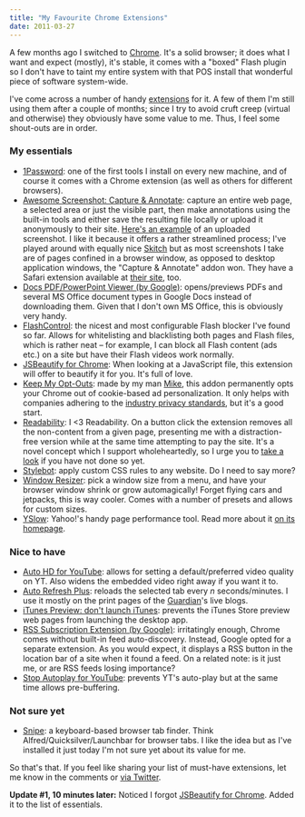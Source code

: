 ```yaml
---
title: "My Favourite Chrome Extensions"
date: 2011-03-27
---
```


A few months ago I switched to [Chrome][1]. It's a solid browser; it does what I want and expect (mostly), it's stable, it comes with a "boxed" Flash plugin so I don't have to taint my entire system with that POS install that wonderful piece of software system-wide.

I've come across a number of handy [extensions][2] for it. A few of them I'm still using them after a couple of months; since I try to avoid cruft creep
(virtual and otherwise) they obviously have some value to me. Thus, I feel some shout-outs are in order.

### My essentials

* [1Password][3]: one of the first tools I install on every new machine, and of course it comes with a Chrome extension (as well as others for different browsers).
* [Awesome Screenshot: Capture & Annotate][4]: capture an entire web page, a selected area or just the visible part, then make annotations using the built-in tools and either save the resulting file locally or upload it anonymously to their site. [Here's an example][5] of an uploaded screenshot. I like it because it offers a rather streamlined process; I've played around with equally nice [Skitch][6] but as most screenshots I take are of pages confined in a browser window, as opposed to desktop application windows, the "Capture & Annotate" addon won. They have a Safari extension available at [their site][7], too.
* [Docs PDF/PowerPoint Viewer (by Google)][8]: opens/previews PDFs and several MS Office document types in Google Docs instead of downloading them. Given that I don't own MS Office, this is obviously very handy.
* [FlashControl][9]: the nicest and most configurable Flash blocker I've found so far. Allows for whitelisting and blacklisting both pages and Flash files, which is rather neat – for example, I can block all Flash content (ads etc.) on a site but have their Flash videos work normally.
* [JSBeautify for Chrome][10]: When looking at a JavaScript file, this extension will offer to beautify it for you. It's full of love.
* [Keep My Opt-Outs][11]: made by my man [Mike][12], this addon permanently opts your Chrome out of cookie-based ad personalization. It only helps with companies adhering to the [industry privacy standards][13], but it's a good start.
* [Readability][14]: I <3 Readability. On a button click the extension removes all the non-content from a given page, presenting me with a distraction-free version while at the same time attempting to pay the site. It's a novel concept which I support wholeheartedly, so I urge you to [take a look][15] if you have not done so yet.
* [Stylebot][16]: apply custom CSS rules to any website. Do I need to say more?
* [Window Resizer][17]: pick a window size from a menu, and have your browser window shrink or grow automagically! Forget flying cars and jetpacks, this is way cooler. Comes with a number of presets and allows for custom sizes.
* [YSlow][18]: Yahoo!'s handy page performance tool. Read more about it [on its homepage][19].

### Nice to have

* [Auto HD for YouTube][20]: allows for setting a default/preferred video quality on YT. Also widens the embedded video right away if you want it to.
* [Auto Refresh Plus][21]: reloads the selected tab every _n_ seconds/minutes. I use it mostly on the print pages of the [Guardian][22]'s live blogs.
* [iTunes Preview: don't launch iTunes][23]: prevents the iTunes Store preview web pages from launching the desktop app.
* [RSS Subscription Extension (by Google)][24]: irritatingly enough, Chrome comes without built-in feed auto-discovery. Instead, Google opted for a separate extension. As you would expect, it displays a RSS button in the location bar of a site when it found a feed. On a related note: is it just me, or are RSS feeds losing importance?
* [Stop Autoplay for YouTube][25]: prevents YT's auto-play but at the same time allows pre-buffering.

### Not sure yet

* [Snipe][26]: a keyboard-based browser tab finder. Think Alfred/Quicksilver/Launchbar for browser tabs. I like the idea but as I've installed it just today I'm not sure yet about its value for me.

So that's that. If you feel like sharing your list of must-have extensions,
let me know in the comments or [via Twitter][27].

**Update #1, 10 minutes later:** Noticed I forgot [JSBeautify for Chrome][10]. Added it to the list of essentials.

[1]: http://google.com/chrome/
[2]: https://chrome.google.com/webstore
[3]: http://agilewebsolutions.com/products/1Password
[4]: https://chrome.google.com/webstore/detail/alelhddbbhepgpmgidjdcjakblofbmce
[5]: http://awesomescreenshot.com/07aa6wd44
[6]: http://skitch.com/
[7]: http://awesomescreenshot.com/
[8]: https://chrome.google.com/webstore/detail/nnbmlagghjjcbdhgmkedmbmedengocbn
[9]: https://chrome.google.com/webstore/detail/mfidmkgnfgnkihnjeklbekckimkipmoe
[10]: https://github.com/rixth/jsbeautify-for-chrome
[11]: https://chrome.google.com/webstore/detail/hhnjdplhmcnkiecampfdgfjilccfpfoe
[12]: http://mikewest.org/
[13]: http://www.aboutads.info/choices/
[14]: https://www.readability.com/account/tools
[15]: http://www.readability.com/
[16]: https://chrome.google.com/webstore/detail/oiaejidbmkiecgbjeifoejpgmdaleoha
[17]: https://chrome.google.com/webstore/detail/kkelicaakdanhinjdeammmilcgefonfh
[18]: https://chrome.google.com/webstore/detail/ninejjcohidippngpapiilnmkgllmakh
[19]: https://developer.yahoo.com/yslow/
[20]: https://chrome.google.com/webstore/detail/kaielpkecabnggniojjhghggjedkecfj
[21]: https://chrome.google.com/webstore/detail/oilipfekkmncanaajkapbpancpelijih
[22]: http://guardian.co.uk/
[23]: https://chrome.google.com/webstore/detail/oookoagggbojjfppmpolekejedpkjkmi
[24]: https://chrome.google.com/webstore/detail/nlbjncdgjeocebhnmkbbbdekmmmcbfjd
[25]: https://chrome.google.com/webstore/detail/lgdfnbpkmkkdhgidgcpdkgpdlfjcgnnh
[26]: https://chrome.google.com/webstore/detail/glmjakogmemenallddiiajdgjfoogegl
[27]: http://twitter.com/municode

